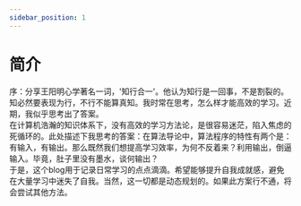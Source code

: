 ```yaml
---
sidebar_position: 1
---
```

# 简介

序：分享王阳明心学著名一词，'知行合一'。他认为知行是一回事，不是割裂的。知必然要表现为行，不行不能算真知。我时常在思考，怎么样才能高效的学习。近期，我似乎思考出了答案。  
在计算机浩瀚的知识体系下，没有高效的学习方法论，是很容易迷茫，陷入焦虑的死循环的。此处描述下我思考的答案：在算法导论中，算法程序的特性有两个是：有输入，有输出。那么既然我们想提高学习效率，为何不反着来？利用输出，倒逼输入。毕竟，肚子里没有墨水，谈何输出？  
于是，这个blog用于记录日常学习的点点滴滴。希望能够提升自我成就感，避免在大量学习中迷失了自我。当然，这一切都是动态规划的。如果此方案行不通，将会尝试其他方法。
